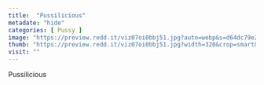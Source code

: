 ```yaml
---
title:  "Pussilicious"
metadate: "hide"
categories: [ Pussy ]
image: "https://preview.redd.it/viz07oi0bbj51.jpg?auto=webp&s=d64dc79e26ba44272a078f111e8b0a574ee8cb26"
thumb: "https://preview.redd.it/viz07oi0bbj51.jpg?width=320&crop=smart&auto=webp&s=bafdd89f1a20f844e564fda3a8afd24a95cfa5d9"
visit: ""
---
```

Pussilicious
